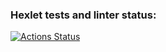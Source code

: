 ### Hexlet tests and linter status:
[![Actions Status](https://github.com/Konstantin-Bavin/frontend-project-lvl1/workflows/hexlet-check/badge.svg)](https://github.com/Konstantin-Bavin/frontend-project-lvl1/actions)